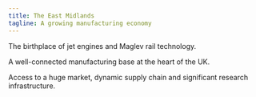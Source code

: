 ```yaml
---
title: The East Midlands
tagline: A growing manufacturing economy
---
```

The birthplace of jet engines and Maglev rail technology.


A well-connected manufacturing base at the heart of the UK.


Access to a huge market, dynamic supply chain and significant research infrastructure.